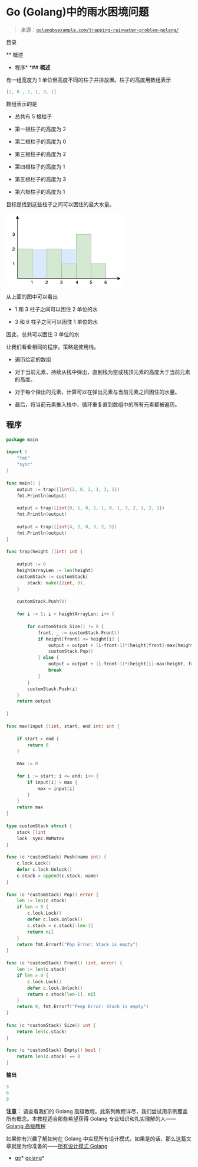 <!--yml

分类：未分类

日期：2024-10-13 06:44:10

-->

# Go (Golang)中的雨水困境问题

> 来源：[`golangbyexample.com/trapping-rainwater-problem-golang/`](https://golangbyexample.com/trapping-rainwater-problem-golang/)

目录

**   概述

+   程序*  *## **概述**

有一组宽度为 1 单位但高度不同的柱子并排放置。柱子的高度用数组表示

```go
[2, 0 , 2, 1, 3, 1]
```

数组表示的是

+   总共有 5 根柱子

+   第一根柱子的高度为 2

+   第二根柱子的高度为 0

+   第三根柱子的高度为 2

+   第四根柱子的高度为 1

+   第五根柱子的高度为 3

+   第六根柱子的高度为 1

目标是找到这些柱子之间可以困住的最大水量。

![](img/1981aec303b4fff9c2cc006158b411c2.png)

从上面的图中可以看出

+   1 和 3 柱子之间可以困住 2 单位的水

+   3 和 6 柱子之间可以困住 1 单位的水

因此，总共可以困住 3 单位的水

让我们看看相同的程序。策略是使用栈。

+   遍历给定的数组

+   对于当前元素，持续从栈中弹出，直到栈为空或栈顶元素的高度大于当前元素的高度。

+   对于每个弹出的元素，计算可以在弹出元素与当前元素之间困住的水量。

+   最后，将当前元素推入栈中，循环重复直到数组中的所有元素都被遍历。

## **程序**

```go
package main

import (
	"fmt"
	"sync"
)

func main() {
	output := trap([]int{2, 0, 2, 1, 3, 1})
	fmt.Println(output)

	output = trap([]int{0, 1, 0, 2, 1, 0, 1, 3, 2, 1, 2, 1})
	fmt.Println(output)

	output = trap([]int{4, 2, 0, 3, 2, 5})
	fmt.Println(output)
}

func trap(height []int) int {

	output := 0
	heightArrayLen := len(height)
	customStack := customStack{
		stack: make([]int, 0),
	}

	customStack.Push(0)

	for i := 1; i < heightArrayLen; i++ {

		for customStack.Size() != 0 {
			front, _ := customStack.Front()
			if height[front] <= height[i] {
				output = output + (i-front-1)*(height[front]-max(height, front+1, i-1))
				customStack.Pop()
			} else {
				output = output + (i-front-1)*(height[i]-max(height, front+1, i-1))
				break
			}
		}
		customStack.Push(i)
	}
	return output

}

func max(input []int, start, end int) int {

	if start > end {
		return 0
	}

	max := 0

	for i := start; i <= end; i++ {
		if input[i] > max {
			max = input[i]
		}
	}
	return max
}

type customStack struct {
	stack []int
	lock  sync.RWMutex
}

func (c *customStack) Push(name int) {
	c.lock.Lock()
	defer c.lock.Unlock()
	c.stack = append(c.stack, name)
}

func (c *customStack) Pop() error {
	len := len(c.stack)
	if len > 0 {
		c.lock.Lock()
		defer c.lock.Unlock()
		c.stack = c.stack[:len-1]
		return nil
	}
	return fmt.Errorf("Pop Error: Stack is empty")
}

func (c *customStack) Front() (int, error) {
	len := len(c.stack)
	if len > 0 {
		c.lock.Lock()
		defer c.lock.Unlock()
		return c.stack[len-1], nil
	}
	return 0, fmt.Errorf("Peep Error: Stack is empty")
}

func (c *customStack) Size() int {
	return len(c.stack)
}

func (c *customStack) Empty() bool {
	return len(c.stack) == 0
}
```

**输出**

```go
3
6
9
```

**注意：** 请查看我们的 Golang 高级教程。此系列教程详尽，我们尝试用示例覆盖所有概念。本教程适合那些希望获得 Golang 专业知识和扎实理解的人——[Golang 高级教程](https://golangbyexample.com/golang-comprehensive-tutorial/)

如果你有兴趣了解如何在 Golang 中实现所有设计模式。如果是的话，那么这篇文章就是为你准备的——[所有设计模式 Golang](https://golangbyexample.com/all-design-patterns-golang/)

+   [go](https://golangbyexample.com/tag/go/)*   [golang](https://golangbyexample.com/tag/golang/)*
